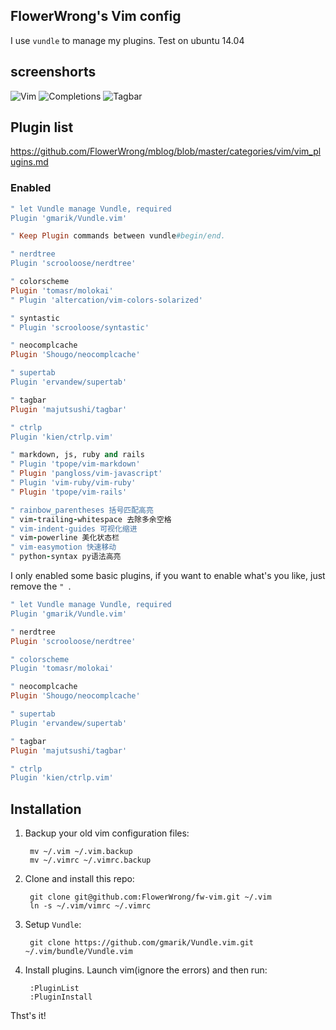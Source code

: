 ## FlowerWrong's Vim config

I use `vundle` to manage my plugins. Test on ubuntu 14.04

## screenshorts

![Vim](https://raw.githubusercontent.com/FlowerWrong/fw-vim/master/screenshorts/fw-vim.png)
![Completions](https://raw.githubusercontent.com/FlowerWrong/fw-vim/master/screenshorts/fw-autocomplete.png)
![Tagbar](https://raw.githubusercontent.com/FlowerWrong/fw-vim/master/screenshorts/fw-tagbar.png)

## Plugin list

https://github.com/FlowerWrong/mblog/blob/master/categories/vim/vim_plugins.md

### Enabled

```ruby
" let Vundle manage Vundle, required
Plugin 'gmarik/Vundle.vim'

" Keep Plugin commands between vundle#begin/end.

" nerdtree
Plugin 'scrooloose/nerdtree'

" colorscheme
Plugin 'tomasr/molokai'
" Plugin 'altercation/vim-colors-solarized'

" syntastic
" Plugin 'scrooloose/syntastic'

" neocomplcache
Plugin 'Shougo/neocomplcache'

" supertab
Plugin 'ervandew/supertab'

" tagbar
Plugin 'majutsushi/tagbar'

" ctrlp
Plugin 'kien/ctrlp.vim'

" markdown, js, ruby and rails
" Plugin 'tpope/vim-markdown'
" Plugin 'pangloss/vim-javascript'
" Plugin 'vim-ruby/vim-ruby'
" Plugin 'tpope/vim-rails'

" rainbow_parentheses 括号匹配高亮
" vim-trailing-whitespace 去除多余空格
" vim-indent-guides 可视化缩进
" vim-powerline 美化状态栏
" vim-easymotion 快速移动
" python-syntax py语法高亮
```

I only enabled some basic plugins, if you want to enable what's you like, just remove the `" `.

```ruby
" let Vundle manage Vundle, required
Plugin 'gmarik/Vundle.vim'

" nerdtree
Plugin 'scrooloose/nerdtree'

" colorscheme
Plugin 'tomasr/molokai'

" neocomplcache
Plugin 'Shougo/neocomplcache'

" supertab
Plugin 'ervandew/supertab'

" tagbar
Plugin 'majutsushi/tagbar'

" ctrlp
Plugin 'kien/ctrlp.vim'
```

## Installation

1. Backup your old vim configuration files:

        mv ~/.vim ~/.vim.backup
        mv ~/.vimrc ~/.vimrc.backup

2. Clone and install this repo:

        git clone git@github.com:FlowerWrong/fw-vim.git ~/.vim
        ln -s ~/.vim/vimrc ~/.vimrc

3. Setup `Vundle`:

        git clone https://github.com/gmarik/Vundle.vim.git ~/.vim/bundle/Vundle.vim

4. Install plugins. Launch vim(ignore the errors) and then run:

        :PluginList
        :PluginInstall

Thst's it!
